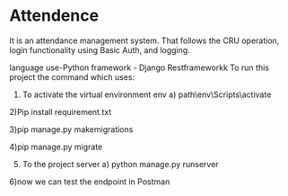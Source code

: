 # Attendence

It is an attendance management system. That follows the CRU operation, login functionality using Basic Auth, and logging.

language use-Python
framework - Django Restframeworkk
To run this project the command which uses:

1) To activate the virtual environment env
    a) path\env\Scripts\activate
   
2)Pip install requirement.txt

3)pip manage.py makemigrations

4)pip manage.py migrate

5) To the project server
   a) python manage.py runserver
   
6)now we can test the endpoint in Postman

   

